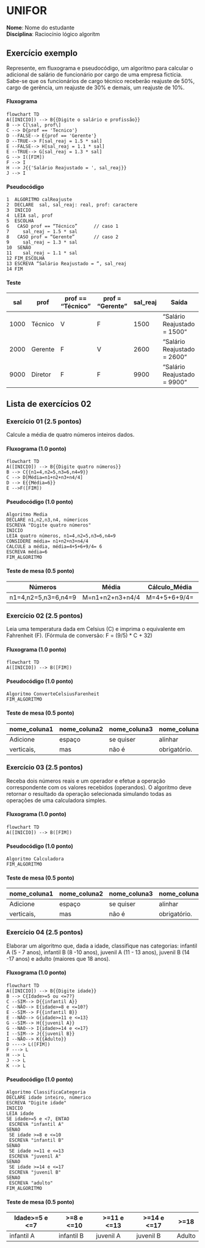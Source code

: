
# UNIFOR
**Nome**: Nome do estudante <br>
**Disciplina**: Raciocínio lógico algorítm

## Exercício exemplo
Represente, em fluxograma e pseudocódigo, um algoritmo para calcular o adicional de salário de funcionário por cargo de uma empresa fictícia. Sabe-se que os funcionários de cargo técnico receberão reajuste de 50%, cargo de gerência, um reajuste de 30% e demais, um reajuste de 10%. 

#### Fluxograma
```mermaid
flowchart TD
A([INICIO]) --> B{{Digite o salário e profissão}}
B --> C[\sal, prof\]
C --> D{prof == 'Tecnico'}
D --FALSE--> E{prof == 'Gerente'}
D --TRUE--> F[sal_reaj = 1.5 * sal]
E --FALSE--> H[sal_reaj = 1.1 * sal]
E --TRUE--> G[sal_reaj = 1.3 * sal]
G --> I([FIM])
F --> I
H --> J{{'Salário Reajustado = ', sal_reaj}}
J --> I
```

#### Pseudocódigo
```
1  ALGORITMO calReajuste
2  DECLARE  sal, sal_reaj: real, prof: caractere
3  INICIO
4  LEIA sal, prof
5  ESCOLHA
6   CASO prof == “Técnico”		// caso 1
7     sal_reaj ← 1.5 * sal
8   CASO prof = “Gerente”		// caso 2
9     sal_reaj ← 1.3 * sal
10  SENÃO
11    sal_reaj ← 1.1 * sal
12 FIM_ESCOLHA
13 ESCREVA “Salário Reajustado = “, sal_reaj
14 FIM
```

#### Teste
| sal | prof | prof == “Técnico” | prof = “Gerente” | sal_reaj | Saída |
| -- | -- | -- | -- | -- | -- |
| 1000 | Técnico | V | F | 1500 | “Salário Reajustado = 1500“ |
| 2000 | Gerente | F | V | 2600 | “Salário Reajustado = 2600“ |
| 9000 | Diretor | F | F | 9900 | “Salário Reajustado = 9900“ |

## Lista de exercícios 02

### Exercício 01 (2.5 pontos)
Calcule a média de quatro números inteiros dados.

#### Fluxograma (1.0 ponto)

```mermaid
flowchart TD
A([INICIO]) --> B{{Digite quatro números}}
B --> C{{n1=4,n2=5,n3=6,n4=9}}
C --> D[Média=n1+n2+n3+n4/4]
D --> E{{Média=6}}
E -->F([FIM])
```

#### Pseudocódigo (1.0 ponto)

```
Algoritmo Media
DECLARE n1,n2,n3,n4, númericos
ESCREVA "Digite quatro números"
INICIO
LEIA quatro números, n1=4,n2=5,n3=6,n4=9
CONSIDERE média= n1+n2+n3+n4/4
CALCULE a média, média=4+5+6+9/4= 6
ESCREVA média=6
FIM_ALGORITMO
```

#### Teste de mesa (0.5 ponto)

  | Números | Média | Cálculo_Média | Saída |  | 
|      --      |      --      |      --      |      --      |      --      | 
| n1=4,n2=5,n3=6,n4=9   |  M=n1+n2+n3+n4/4          |   M=4+5+6+9/4=       | "Média=6" |   |

### Exercício 02 (2.5 pontos)
Leia uma temperatura dada em Celsius (C) e imprima o equivalente em Fahrenheit (F). (Fórmula de conversão: F = (9/5) * C + 32)

#### Fluxograma (1.0 ponto)

```mermaid
flowchart TD
A([INICIO]) --> B([FIM])
```

#### Pseudocódigo (1.0 ponto)

```
Algoritmo ConverteCelsiusFarenheit
FIM_ALGORITMO
```

#### Teste de mesa (0.5 ponto)

| nome_coluna1 | nome_coluna2 | nome_coluna3 | nome_coluna4 | nome_coluna5 | 
|      --      |      --      |      --      |      --      |      --      | 
| Adicione     | espaço       | se quiser    |  alinhar     | as barras    |
| verticais,   | mas          | não é        | obrigatório. | Entendido ?  |

### Exercício 03 (2.5 pontos)
Receba dois números reais e um operador e efetue a operação correspondente com os valores recebidos (operandos). 
O algoritmo deve retornar o resultado da operação selecionada simulando todas as operações de uma calculadora simples.

#### Fluxograma (1.0 ponto)

```mermaid
flowchart TD
A([INICIO]) --> B([FIM])
```

#### Pseudocódigo (1.0 ponto)

```
Algoritmo Calculadora
FIM_ALGORITMO
```

#### Teste de mesa (0.5 ponto)

| nome_coluna1 | nome_coluna2 | nome_coluna3 | nome_coluna4 | nome_coluna5 | 
|      --      |      --      |      --      |      --      |      --      | 
| Adicione     | espaço       | se quiser    |  alinhar     | as barras    |
| verticais,   | mas          | não é        | obrigatório. | Entendido ?  |

### Exercício 04 (2.5 pontos)
Elaborar um algoritmo que, dada a idade, classifique nas categorias: infantil A (5 - 7 anos), infantil B (8 -10 anos), juvenil A (11 - 13 anos), juvenil B (14 -17 anos) e adulto (maiores que 18 anos).

#### Fluxograma (1.0 ponto)

```mermaid
flowchart TD
A([INICIO]) --> B{{Digite idade}}
B --> C{Idade>=5 ou <=7?}
C --SIM--> D{{infantil A}}
C --NÃO--> E{idade>=8 e <=10?}
E --SIM--> F{{infantil B}}
E --NÃO--> G{idade>=11 e <=13}
G --SIM--> H{{juvenil A}}
G --NAO--> I{idade>=14 e <=17}
I --SIM--> J{{juvenil B}}
I --NÃO--> K{{Adulto}}
D ----> L([FIM])
F ---> L
H --> L
J --> L
K --> L
```

#### Pseudocódigo (1.0 ponto)

```
Algoritmo ClassificaCategoria
DECLARE idade inteiro, númerico
ESCREVA "Digite idade"
INICIO
LEIA idade
SE idade>=5 e <7, ENTAO
 ESCREVA "infantil A"
SENAO
 SE idade >=8 e <=10
 ESCREVA "infantil B"
SENAO
 SE idade >=11 e <=13
 ESCREVA "juvenil A"
SENAO
 SE idade >=14 e <=17
 ESCREVA "juvenil B"
SENAO 
 ESCREVA "adulto"
FIM_ALGORITMO
```

#### Teste de mesa (0.5 ponto)

| Idade>=5 e <=7 | >=8 e <=10| >=11 e <=13 | >=14 e <=17 | >=18 | 
|      --      |      --      |      --      |      --      |      --      | 
|  infantil A    | infantil B     | juvenil A   |  juvenil B     | Adulto    |
